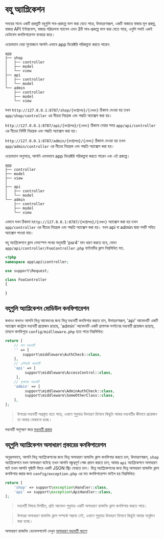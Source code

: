 # বহু অ্যাপ্লিকেশন
সময়ের সাথে একটি প্রকল্পটি বহুগুলি সাব-প্রকল্পে ভাগ করা যেতে পারে, উদাহরণস্বরূপ, একটি বাজারে বাজার মূল প্রকল্প, বাজার API ইন্টারফেস, বাজার পরিচালনা প্যানেল এমন 3টি সাব-প্রকল্পে ভাগ করা যেতে পারে, এগুলি সবাই একই ডেটাবেস কনফিগারেশন ব্যবহার করে।

ওয়েবম্যান দেয়া সুযোজনে আপনি এভাবে app ডিরেক্টরি পরিকল্পনা করতে পারেন:
```
app
├── shop
│   ├── controller
│   ├── model
│   └── view
├── api
│   ├── controller
│   └── model
└── admin
    ├── controller
    ├── model
    └── view
```
যখন `http://127.0.0.1:8787/shop/{কন্ট্রোলার}/{মেথড}` ঠিকানা দেওয়া হয় তখন `app/shop/controller` এর নীচের নিয়ন্ত্রক এবং পদ্ধতি অ্যাক্সেস করা হয়।

`http://127.0.0.1:8787/api/{কন্ট্রোলার}/{মেথড}` ঠিকানা দেয়ার সময় `app/api/controller` এর নীচের নির্দিষ্ট নিয়ন্ত্রক এবং পদ্ধতি অ্যাক্সেস করা হয়।

`http://127.0.0.1:8787/admin/{কন্ট্রোলার}/{মেথড}` ঠিকানা দেওয়া হয় তখন `app/admin/controller` এর নীচের নিয়ন্ত্রক এবং পদ্ধতি অ্যাক্সেস করা হয়।

ওয়েবম্যান অনুসারে, আপনি এমনভাবে app ডিরেক্টরি পরিকল্পনা করতে পারেন এবং এই প্রকল্পে।
```
app
├── controller
├── model
├── view
│
├── api
│   ├── controller
│   └── model
└── admin
    ├── controller
    ├── model
    └── view
```
এভাবে যখন ঠিকানা `http://127.0.0.1:8787/{কন্ট্রোলার}/{মেথড}` অ্যাক্সেস করা হয় তখন `app/controller` এর নীচের নিয়ন্ত্রক এবং পদ্ধতি অ্যাক্সেস করা হয়। যখন api বা admin দ্বারা পথটি সহিত অ্যাক্সেস পাওয়া যায়।

বহু অ্যাপ্লিকেশনে ক্লাস নেমস্পেস পথের অনুযায়ী 'psr4' মান ধারণ করতে হবে, যেমন `app/api/controller/FooController.php` ফাইলটির ক্লাস নিম্নলিখিত মত.

```php
<?php
namespace app\api\controller;

use support\Request;

class FooController
{
    
}

```

## বহুগুলি অ্যাপ্লিকেশন মোডিউল কনফিগারেশন
কখনও কখনও আপনি ভিন্ন আবেদনের জন্য ভিন্ন মধ্যবর্তী কনফিগার করতে চান, উদাহরণস্বরূপ, 'api' আবেদনটি একটি অ্যাক্সেস কন্ট্রোল মধ্যবর্তী প্রয়োজন রয়েছে, 'admin' আবেদনটি একটি প্রশাসক লগইনের মধ্যবর্তী প্রয়োজন রয়েছে, তাহলে কনফিগুরে `config/midlleware.php` হতে পারে নিম্নলিখিত:
```php
return [
    // মান মধ্যবর্তী
    '' => [
        support\middleware\AuthCheck::class,
    ],
    // এপিআই মধ্যবর্তী
    'api' => [
         support\middleware\AccessControl::class,
     ],
    // প্রশাসক মধ্যবর্তী
    'admin' => [
         support\middleware\AdminAuthCheck::class,
         support\middleware\SomeOtherClass::class,
    ],
];
```
> উপরের মধ্যবর্তী অপ্রস্তুত হতে পারে, এখানে শুধুমাত্র উদাহরণ হিসাবে কিছুটা আবার মধ্যবর্তীর কীভাবে প্রয়োজন তা আবার বোঝানো হচ্ছে।

মধ্যবর্তী অনুসরণ করে [মধ্যবর্তী প্রকার](middleware.md)

## বহুগুলি অ্যাপ্লিকেশন অসাধারণ প্রকারের কনফিগারেশন
অনুরূপভাবে, আপনি ভিন্ন অ্যাপ্লিকেশনের জন্য ভিন্ন অসাধারণ হ্যান্ডলিং ক্লাস কনফিগার করতে চান, উদাহরণস্বরূপ, `shop` অ্যাপ্লিকেশনে যখন অসাধারণ ঘটেছে তখন আপনি বন্ধুত্বপূর্ণ পেজ প্রদান করতে চান; আবার `api` অ্যাপ্লিকেশনে অসাধারণ ঘটে তখন আপনি পৃষ্ঠাটি ফিরে একটি JSON স্ট্রিং ফেরতে চান। ভিন্ন অ্যাপ্লিকেশনের জন্য ভিন্ন অসাধারণ হ্যান্ডলিং ক্লাস কনফিগার করার জন্য `config/exception.php` এর মত কনফিগারেশন ফাইল হয় নিম্নলিখিত:
```php
return [
    'shop' => support\exception\Handler::class,
    'api' => support\exception\ApiHandler::class,
];
```
> মধ্যবর্তী বিষয়ে বিপরীত, প্রতি আবেদন শুধুমাত্র একটি অসাধারণ হ্যান্ডলিং ক্লাস কনফিগার করতে পারে।

> উপরের অসাধারণ হ্যান্ডলিং ক্লাস সম্পর্কে সম্ভাব্য নেই, এখানে শুধুমাত্র উদাহরণ হিসাবে কিছুটা আবার অনুষ্ঠান করা হচ্ছে।

অসাধারণ হ্যান্ডলিং ডেভেলপমেন্ট দেখুন [অসাধারণ মধ্যবর্তী অংশে](exception.md)
